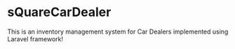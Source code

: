 # sQuareCarDealer
This is an inventory management system for Car Dealers implemented using Laravel framework!
